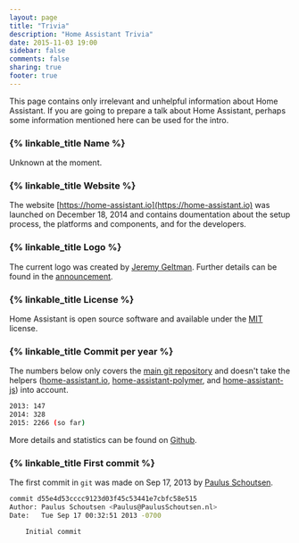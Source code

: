 ```yaml
---
layout: page
title: "Trivia"
description: "Home Assistant Trivia"
date: 2015-11-03 19:00
sidebar: false
comments: false
sharing: true
footer: true
---
```


This page contains only irrelevant and unhelpful information about Home Assistant. If you are going to prepare a talk about Home Assistant, perhaps some information mentioned here can be used for the intro. 

### {% linkable_title Name %}

Unknown at the moment.

### {% linkable_title Website %}

The website [https://home-assistant.io](https://home-assistant.io) was launched on December 18, 2014 and contains doumentation about the setup process, the platforms and components, and for the developers. 

### {% linkable_title Logo %}

The current logo was created by [Jeremy Geltman](http://jeremygeltman.com/). Further details can be found in the [announcement](http://127.0.0.1:4000/blog/2015/03/09/new-logo/).

### {% linkable_title License %}

Home Assistant is open source software and available under the [MIT](https://opensource.org/licenses/MIT) license.

### {% linkable_title Commit per year %}

The numbers below only covers the [main git repository](https://github.com/balloob/home-assistant/) and doesn't take the helpers ([home-assistant.io](https://github.com/balloob/home-assistant.io), [home-assistant-polymer](https://github.com/balloob/home-assistant-polymer), and [home-assistant-js](https://github.com/balloob/home-assistant-js)) into account.

```bash
2013: 147
2014: 328
2015: 2266 (so far)
```

More details and statistics can be found on [Github](https://github.com/balloob/home-assistant/graphs/contributors).

### {% linkable_title First commit %}

The first commit in `git` was made on Sep 17, 2013 by [Paulus Schoutsen](https://github.com/balloob). 

```bash
commit d55e4d53cccc9123d03f45c53441e7cbfc58e515
Author: Paulus Schoutsen <Paulus@PaulusSchoutsen.nl>
Date:   Tue Sep 17 00:32:51 2013 -0700

    Initial commit
```
